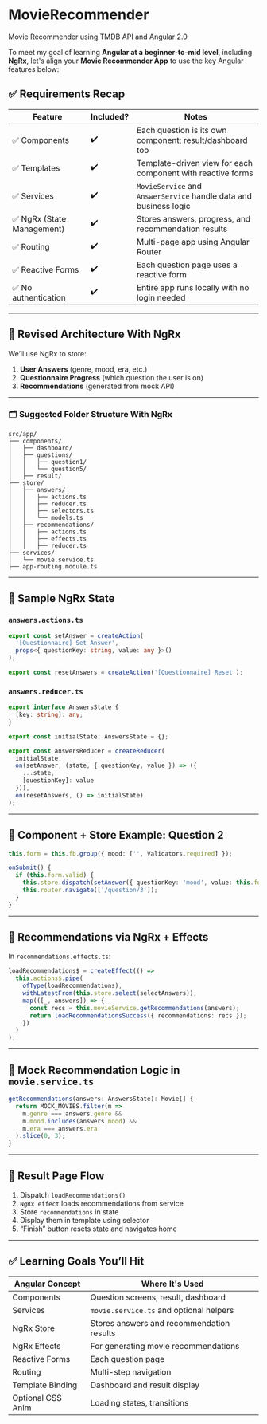 # MovieRecommender
Movie Recommender using TMDB API and Angular 2.0

To meet my goal of learning **Angular at a beginner-to-mid level**, including **NgRx**, let's align your **Movie Recommender App** to use the key Angular features below:

## ✅ Requirements Recap

| Feature                   | Included? | Notes                                                             |
| ------------------------- | --------- | ----------------------------------------------------------------- |
| ✅ Components              | ✔️        | Each question is its own component; result/dashboard too          |
| ✅ Templates               | ✔️        | Template-driven view for each component with reactive forms       |
| ✅ Services                | ✔️        | `MovieService` and `AnswerService` handle data and business logic |
| ✅ NgRx (State Management) | ✔️        | Stores answers, progress, and recommendation results              |
| ✅ Routing                 | ✔️        | Multi-page app using Angular Router                               |
| ✅ Reactive Forms          | ✔️        | Each question page uses a reactive form                           |
| ✅ No authentication       | ✔️        | Entire app runs locally with no login needed                      |

---

## 🧠 Revised Architecture With **NgRx**

We’ll use NgRx to store:

1. **User Answers** (genre, mood, era, etc.)
2. **Questionnaire Progress** (which question the user is on)
3. **Recommendations** (generated from mock API)

---

### 🗂 Suggested Folder Structure With NgRx

```
src/app/
├── components/
│   ├── dashboard/
│   ├── questions/
│   │   ├── question1/
│   │   └── question5/
│   ├── result/
├── store/
│   ├── answers/
│   │   ├── actions.ts
│   │   ├── reducer.ts
│   │   ├── selectors.ts
│   │   └── models.ts
│   ├── recommendations/
│   │   ├── actions.ts
│   │   ├── effects.ts
│   │   ├── reducer.ts
├── services/
│   └── movie.service.ts
├── app-routing.module.ts
```

---

## 🔄 Sample NgRx State

### `answers.actions.ts`

```ts
export const setAnswer = createAction(
  '[Questionnaire] Set Answer',
  props<{ questionKey: string, value: any }>()
);

export const resetAnswers = createAction('[Questionnaire] Reset');
```

### `answers.reducer.ts`

```ts
export interface AnswersState {
  [key: string]: any;
}

export const initialState: AnswersState = {};

export const answersReducer = createReducer(
  initialState,
  on(setAnswer, (state, { questionKey, value }) => ({
    ...state,
    [questionKey]: value
  })),
  on(resetAnswers, () => initialState)
);
```

---

## 🧩 Component + Store Example: Question 2

```ts
this.form = this.fb.group({ mood: ['', Validators.required] });

onSubmit() {
  if (this.form.valid) {
    this.store.dispatch(setAnswer({ questionKey: 'mood', value: this.form.value.mood }));
    this.router.navigate(['/question/3']);
  }
}
```

---

## 🎥 Recommendations via NgRx + Effects

In `recommendations.effects.ts`:

```ts
loadRecommendations$ = createEffect(() =>
  this.actions$.pipe(
    ofType(loadRecommendations),
    withLatestFrom(this.store.select(selectAnswers)),
    map(([_, answers]) => {
      const recs = this.movieService.getRecommendations(answers);
      return loadRecommendationsSuccess({ recommendations: recs });
    })
  )
);
```

---

## 🧪 Mock Recommendation Logic in `movie.service.ts`

```ts
getRecommendations(answers: AnswersState): Movie[] {
  return MOCK_MOVIES.filter(m =>
    m.genre === answers.genre &&
    m.mood.includes(answers.mood) &&
    m.era === answers.era
  ).slice(0, 3);
}
```

---

## 🔁 Result Page Flow

1. Dispatch `loadRecommendations()`
2. `NgRx effect` loads recommendations from service
3. Store `recommendations` in state
4. Display them in template using selector
5. “Finish” button resets state and navigates home

---

## ✅ Learning Goals You’ll Hit

| Angular Concept   | Where It's Used                           |
| ----------------- | ----------------------------------------- |
| Components        | Question screens, result, dashboard       |
| Services          | `movie.service.ts` and optional helpers   |
| NgRx Store        | Stores answers and recommendation results |
| NgRx Effects      | For generating movie recommendations      |
| Reactive Forms    | Each question page                        |
| Routing           | Multi-step navigation                     |
| Template Binding  | Dashboard and result display              |
| Optional CSS Anim | Loading states, transitions               |

